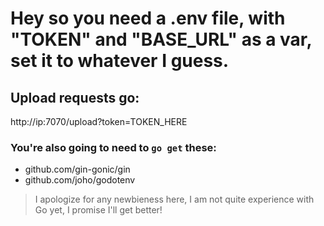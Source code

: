 # Hey so you need a .env file, with "TOKEN" and "BASE_URL" as a var, set it to whatever I guess.

## Upload requests go:
http://ip:7070/upload?token=TOKEN_HERE

### You're also going to need to `go get` these:
- github.com/gin-gonic/gin
- github.com/joho/godotenv

> I apologize for any newbieness here, I am not quite experience with Go yet, I promise I'll get better!